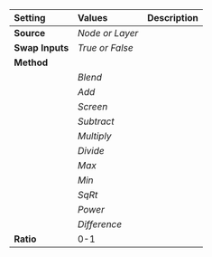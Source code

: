 | Setting | Values | Description |
| :--- | :--- | :--- |
| **Source** | *Node or Layer* ||
| **Swap Inputs** | *True or False* ||
| **Method** |||
| | *Blend* ||
| | *Add* ||
| | *Screen* ||
| | *Subtract* ||
| | *Multiply* ||
| | *Divide* ||
| | *Max* ||
| | *Min* ||
| | *SqRt* ||
| | *Power* ||
| | *Difference* ||
| **Ratio** | 0-1 ||
